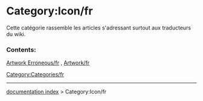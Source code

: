 # Category:Icon/fr
Cette catégorie rassemble les articles s\'adressant surtout aux traducteurs du wiki.

### Contents:

[Artwork Erroneous/fr](Artwork_Erroneous/fr.md) , [Artwork/fr](Artwork/fr.md)

[Category:Categories/fr](Category:Categories/fr.md)

---
[documentation index](../README.md) > Category:Icon/fr
